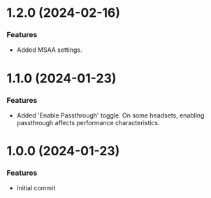 # 1.2.0 (2024-02-16)

### Features

* Added MSAA settings.

# 1.1.0 (2024-01-23)

### Features

* Added 'Enable Passthrough' toggle. On some headsets, enabling passthrough affects performance characteristics.

# 1.0.0 (2024-01-23)

### Features

* Initial commit
